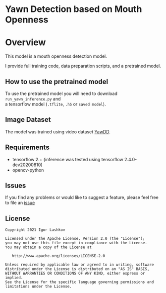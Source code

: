 # Yawn Detection based on Mouth Openness

# Overview

This model is a mouth openness detection model.

I provide full training code, data preparation scripts, and a pretrained model.


## How to use the pretrained model

To use the pretrained model you will need to download `run_yawn_inference.py` and  
a tensorflow model (`.tflite`, `.h5` or `saved model`).


## Image Dataset
The model was trained using video dataset [YawDD](https://ieee-dataport.org/open-access/yawdd-yawning-detection-dataset#files).



## Requirements

* tensorflow 2.+ (inference was tested using tensorflow 2.4.0-dev20200810)
* opencv-python


## Issues

If you find any problems or would like to suggest a feature, please
feel free to file an [issue](https://github.com/iglaweb/YawnMouthOpenDetect/issues)

## License

    Copyright 2021 Igor Lashkov

    Licensed under the Apache License, Version 2.0 (the "License");
    you may not use this file except in compliance with the License.
    You may obtain a copy of the License at

       http://www.apache.org/licenses/LICENSE-2.0

    Unless required by applicable law or agreed to in writing, software
    distributed under the License is distributed on an "AS IS" BASIS,
    WITHOUT WARRANTIES OR CONDITIONS OF ANY KIND, either express or implied.
    See the License for the specific language governing permissions and
    limitations under the License.